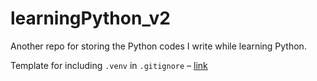 # learningPython_v2

Another repo for storing the Python codes I write while learning Python.

Template for including `.venv` in `.gitignore` – [link](https://github.com/TheAlgorithms/Python/blob/b22fab0ea46c7b625d8137d1fb07d082e20d6d7b/.gitignore#L84)
